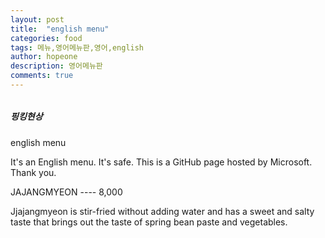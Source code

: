 ```yaml
---
layout: post
title:  "english menu"
categories: food
tags: 메뉴,영어메뉴판,영어,english
author: hopeone
description: 영어메뉴판
comments: true
---
```



###### 
##### 핑킹현상

english menu

It's an English menu.
It's safe.
This is a GitHub page hosted by Microsoft.
Thank you.

JAJANGMYEON ----  8,000

  Jjajangmyeon is stir-fried without adding
  water and has a sweet and salty taste that
  brings out the taste of spring bean paste
  and vegetables.



